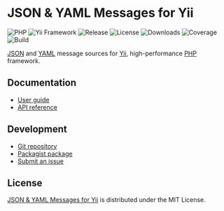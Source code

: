 # JSON & YAML Messages for Yii
![PHP](https://img.shields.io/packagist/php-v/cedx/yii2-json-messages.svg) ![Yii Framework](https://img.shields.io/badge/yii-%3E%3D2.0-brightgreen.svg) ![Release](https://img.shields.io/packagist/v/cedx/yii2-json-messages.svg) ![License](https://img.shields.io/packagist/l/cedx/yii2-json-messages.svg) ![Downloads](https://img.shields.io/packagist/dt/cedx/yii2-json-messages.svg) ![Coverage](https://coveralls.io/repos/github/cedx/yii2-json-messages/badge.svg) ![Build](https://github.com/cedx/yii2-json-messages/workflows/build/badge.svg)

[JSON](https://json.org) and [YAML](http://yaml.org) message sources for [Yii](https://www.yiiframework.com), high-performance [PHP](https://www.php.net) framework.

## Documentation
- [User guide](https://docs.belin.io/yii2-json-messages)
- [API reference](https://api.belin.io/yii2-json-messages)

## Development
- [Git repository](https://git.belin.io/cedx/yii2-json-messages)
- [Packagist package](https://packagist.org/packages/cedx/yii2-json-messages)
- [Submit an issue](https://git.belin.io/cedx/yii2-json-messages/issues)

## License
[JSON & YAML Messages for Yii](https://docs.belin.io/yii2-json-messages) is distributed under the MIT License.

